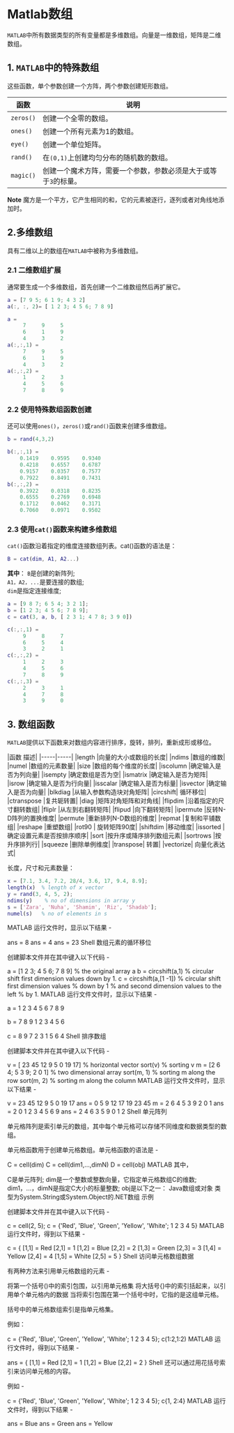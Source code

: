 # Matlab数组
`MATLAB`中所有数据类型的所有变量都是多维数组。向量是一维数组，矩阵是二维数组。

## 1. `MATLAB`中的特殊数组
这些函数，单个参数创建一个方阵，两个参数创建矩形数组。   

|函数|说明|
|-----|-----|
|`zeros()`  |创建一个全零的数组。      |
|`ones()`   |创建一个所有元素为1的数组。   |
|`eye()`    |创建一个单位矩阵。   |
|`rand()`   |在`(0,1)`上创建均匀分布的随机数的数组。     |
|`magic()`  |创建一个魔术方阵，需要一个参数，参数必须是大于或等于`3`的标量。|

**Note**
魔方是一个平方，它产生相同的和，它的元素被逐行，逐列或者对角线地添加时。   
## 2.多维数组          
具有二维以上的数组在`MATLAB`中被称为多维数组。
### 2.1 二维数组扩展    
通常要生成一个多维数组，首先创建一个二维数组然后再扩展它。   
```matlab
a = [7 9 5; 6 1 9; 4 3 2]
a(:, :, 2)= [ 1 2 3; 4 5 6; 7 8 9]

a =
     7     9     5
     6     1     9
     4     3     2
a(:,:,1) =
     7     9     5
     6     1     9
     4     3     2
a(:,:,2) =
     1     2     3
     4     5     6
     7     8     9
```
### 2.2 使用特殊数组函数创建
还可以使用`ones()`，`zeros()`或`rand()`函数来创建多维数组。    
```matlab
b = rand(4,3,2)

b(:,:,1) =
    0.1419    0.9595    0.9340
    0.4218    0.6557    0.6787
    0.9157    0.0357    0.7577
    0.7922    0.8491    0.7431
b(:,:,2) =
    0.3922    0.0318    0.8235
    0.6555    0.2769    0.6948
    0.1712    0.0462    0.3171
    0.7060    0.0971    0.9502
```
### 2.3 使用`cat()`函数来构建多维数组
`cat()`函数沿着指定的维度连接数组列表。cat()函数的语法是：    
```matlab
B = cat(dim, A1, A2...)
```
**其中**：
  `B`是创建的新阵列;     
  `A1，A2，...`是要连接的数组;    
  `dim`是指定连接维度;    
```matlab
a = [9 8 7; 6 5 4; 3 2 1];
b = [1 2 3; 4 5 6; 7 8 9];
c = cat(3, a, b, [ 2 3 1; 4 7 8; 3 9 0])

c(:,:,1) =
     9     8     7
     6     5     4
     3     2     1
c(:,:,2) =
     1     2     3
     4     5     6
     7     8     9
c(:,:,3) =
     2     3     1
     4     7     8
     3     9     0
```
## 3. 数组函数
`MATLAB`提供以下函数来对数组内容进行排序，旋转，排列，重新成形或移位。    

|函数 描述|
|-----|-----|
|length	|向量的大小或数组的长度|
|ndims	|数组的维数|
|numel	|数组的元素数量|
|size	  |数组的每个维度的长度|
|iscolumn	|确定输入是否为列向量|
|isempty	|确定数组是否为空|
|ismatrix	|确定输入是否为矩阵|
|isrow	  |确定输入是否为行向量|
|isscalar	|确定输入是否为标量|
|isvector	|确定输入是否为向量|
|blkdiag	|从输入参数构造块对角矩阵|
|circshift|	循环移位|
|ctranspose	|复共轭转置|
|diag	    |矩阵对角矩阵和对角线|
|flipdim	|沿着指定的尺寸翻转数组|
|fliplr	  |从左到右翻转矩阵|
|flipud	  |向下翻转矩阵|
|ipermute	|反转N-D阵列的置换维度|
|permute	|重新排列N-D数组的维度|
|repmat	  |复制和平铺数组|
|reshape	|重塑数组|
|rot90	  | 旋转矩阵90度|
|shiftdim	|移动维度|
|issorted	|确定设置元素是否按排序顺序|
|sort	    |按升序或降序排列数组元素|
|sortrows	|按升序排列行|
|squeeze	|删除单例维度|
|transpose|	转置|
|vectorize|	向量化表达式|

长度，尺寸和元素数量：
```matlab
x = [7.1, 3.4, 7.2, 28/4, 3.6, 17, 9.4, 8.9];
length(x)  % length of x vector
y = rand(3, 4, 5, 2);
ndims(y)    % no of dimensions in array y
s = ['Zara', 'Nuha', 'Shamim', 'Riz', 'Shadab'];
numel(s)   % no of elements in s
```
MATLAB
运行文件时，显示以下结果 -

ans =  8
ans =  4
ans =  23
Shell
数组元素的循环移位

创建脚本文件并在其中键入以下代码 -

a = [1 2 3; 4 5 6; 7 8 9]  % the original array a
b = circshift(a,1)         %  circular shift first dimension values down by 1.
c = circshift(a,[1 -1])    % circular shift first dimension values % down by 1 
                           % and second dimension values to the left % by 1.
MATLAB
运行文件文件时，显示以下结果 -

a =
     1     2     3
     4     5     6
     7     8     9

b =
     7     8     9
     1     2     3
     4     5     6

c =
     8     9     7
     2     3     1
     5     6     4
Shell
排序数组

创建脚本文件并在其中键入以下代码 -

v = [ 23 45 12 9 5 0 19 17]  % horizontal vector
sort(v)                      % sorting v
m = [2 6 4; 5 3 9; 2 0 1]    % two dimensional array
sort(m, 1)                   % sorting m along the row
sort(m, 2)                   % sorting m along the column
MATLAB
运行文件文件时，显示以下结果 -

v =
    23    45    12     9     5     0    19    17
ans =
     0     5     9    12    17    19    23    45
m =
     2     6     4
     5     3     9
     2     0     1
ans =
     2     0     1
     2     3     4
     5     6     9
ans =
     2     4     6
     3     5     9
     0     1     2
Shell
单元阵列

单元格阵列是索引单元的数组，其中每个单元格可以存储不同维度和数据类型的数组。

单元格函数用于创建单元格数组。单元格函数的语法是 -

C = cell(dim)
C = cell(dim1,...,dimN)
D = cell(obj)
MATLAB
其中，

C是单元阵列;
dim是一个整数或整数向量，它指定单元格数组C的维数;
dim1，...，dimN是指定C大小的标量整数;
obj是以下之一：
Java数组或对象
类型为System.String或System.Object的.NET数组
示例

创建脚本文件并在其中键入以下代码 -

c = cell(2, 5);
c = {'Red', 'Blue', 'Green', 'Yellow', 'White'; 1 2 3 4 5}
MATLAB
运行文件时，得到以下结果 -

c = 
{
  [1,1] = Red
  [2,1] =  1
  [1,2] = Blue
  [2,2] =  2
  [1,3] = Green
  [2,3] =  3
  [1,4] = Yellow
  [2,4] =  4
  [1,5] = White
  [2,5] =  5
}
Shell
访问单元格数组数据

有两种方法来引用单元格数组的元素 -

将第一个括号()中的索引包围，以引用单元格集
将大括号{}中的索引括起来，以引用单个单元格内的数据
当将索引包围在第一个括号中时，它指的是这组单元格。

括号中的单元格数组索引是指单元格集。

例如：

c = {'Red', 'Blue', 'Green', 'Yellow', 'White'; 1 2 3 4 5};
c(1:2,1:2)
MATLAB
运行文件时，得到以下结果 -

ans = 
{
  [1,1] = Red
  [2,1] =  1
  [1,2] = Blue
  [2,2] =  2
}
Shell
还可以通过用花括号索引来访问单元格的内容。

例如 -

c = {'Red', 'Blue', 'Green', 'Yellow', 'White'; 1 2 3 4 5};
c{1, 2:4}
MATLAB
运行文件时，得到以下结果 -

ans = Blue
ans = Green
ans = Yellow